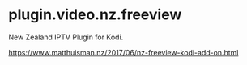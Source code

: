 # plugin.video.nz.freeview

New Zealand IPTV Plugin for Kodi.

https://www.matthuisman.nz/2017/06/nz-freeview-kodi-add-on.html
